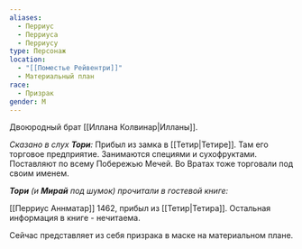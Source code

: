```yaml
---
aliases:
  - Перриус
  - Перриуса
  - Перриусу
type: Персонаж
location:
  - "[[Поместье Рейвентри]]"
  - Материальный план
race:
  - Призрак
gender: М
---
```

Двоюродный брат [[Иллана Колвинар|Илланы]]. 

*Сказано в слух **Тори**:*
Прибыл из замка в [[Тетир|Тетире]]. Там его торговое предприятие. Занимаются специями и сухофруктами. Поставляют по всему Побережью Мечей. Во Вратах тоже торговали под своим именем.

***Тори** (и **Мирай** под шумок) прочитали в гостевой книге:*

[[Перриус Аннматар]] 1462, прибыл из [[Тетир|Тетира]]. Остальная информация в книге - нечитаема.


Сейчас представляет из себя призрака в маске на материальном плане.